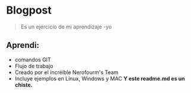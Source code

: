 # Blogpost

>Es un ejercicio de mi aprendizaje
>-yo

## Aprendi:
* comandos GIT
* Flujo de trabajo
* Creado por el incréible Nerofourm's Team
* Incluye ejemplos en Linux, Windows y MAC
**Y este readme.md es un chiste.**